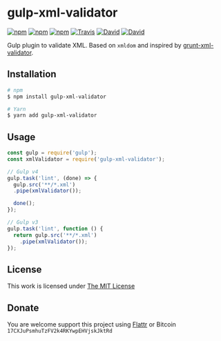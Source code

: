 # gulp-xml-validator

[![npm](https://img.shields.io/npm/l/gulp-xml-validator.svg?style=flat-square)](https://www.npmjs.org/package/gulp-xml-validator)
[![npm](https://img.shields.io/npm/v/gulp-xml-validator.svg?style=flat-square)](https://www.npmjs.org/package/gulp-xml-validator)
[![npm](https://img.shields.io/npm/dm/gulp-xml-validator.svg?style=flat-square)](https://www.npmjs.org/package/gulp-xml-validator)
[![Travis](https://img.shields.io/travis/idleberg/gulp-xml-validator.svg?style=flat-square)](https://travis-ci.org/idleberg/gulp-xml-validator)
[![David](https://img.shields.io/david/idleberg/gulp-xml-validator.svg?style=flat-square)](https://david-dm.org/idleberg/gulp-xml-validator)
[![David](https://img.shields.io/david/dev/idleberg/gulp-xml-validator.svg?style=flat-square)](https://david-dm.org/idleberg/gulp-xml-validator?type=dev)

Gulp plugin to validate XML. Based on `xmldom` and inspired by [grunt-xml-validator](https://github.com/kajyr/grunt-xml-validator).

## Installation

```sh
# npm
$ npm install gulp-xml-validator

# Yarn
$ yarn add gulp-xml-validator
```

## Usage

```js
const gulp = require('gulp');
const xmlValidator = require('gulp-xml-validator');

// Gulp v4
gulp.task('lint', (done) => {
  gulp.src('**/*.xml')
  .pipe(xmlValidator());

  done();
});

// Gulp v3
gulp.task('lint', function () {
  return gulp.src('**/*.xml')
    .pipe(xmlValidator());
});
```

## License

This work is licensed under [The MIT License](https://opensource.org/licenses/MIT)

## Donate

You are welcome support this project using [Flattr](https://flattr.com/submit/auto?user_id=idleberg&url=https://github.com/idleberg/gulp-xml-validator) or Bitcoin `17CXJuPsmhuTzFV2k4RKYwpEHVjskJktRd`

